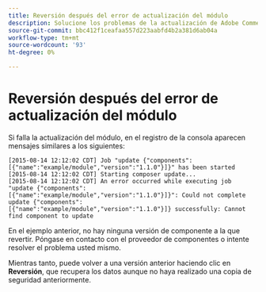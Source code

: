 ```yaml
---
title: Reversión después del error de actualización del módulo
description: Solucione los problemas de la actualización de Adobe Commerce o Magento Open Source después de encontrar un error de actualización de módulo.
source-git-commit: bbc412f1ceafaa557d223aabfd4b2a381d6ab04a
workflow-type: tm+mt
source-wordcount: '93'
ht-degree: 0%

---
```



# Reversión después del error de actualización del módulo

Si falla la actualización del módulo, en el registro de la consola aparecen mensajes similares a los siguientes:

```terminal
[2015-08-14 12:12:02 CDT] Job "update {"components":[{"name":"example/module","version":"1.1.0"}]}" has been started
[2015-08-14 12:12:02 CDT] Starting composer update...
[2015-08-14 12:12:02 CDT] An error occurred while executing job "update {"components":
[{"name":"example/module","version":"1.1.0"}]}": Could not complete update {"components":
[{"name":"example/module","version":"1.1.0"}]} successfully: Cannot find component to update
```

En el ejemplo anterior, no hay ninguna versión de componente a la que revertir. Póngase en contacto con el proveedor de componentes o intente resolver el problema usted mismo.

Mientras tanto, puede volver a una versión anterior haciendo clic en **Reversión**, que recupera los datos aunque no haya realizado una copia de seguridad anteriormente.
